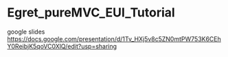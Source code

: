 # Egret_pureMVC_EUI_Tutorial
google slides
https://docs.google.com/presentation/d/1Tv_HXj5v8c5ZN0mtPW753K6CEhY0ReibjK5qoVC0XlQ/edit?usp=sharing
